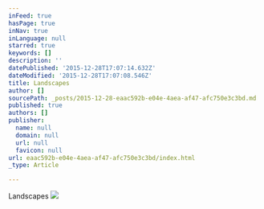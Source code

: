 ```yaml
---
inFeed: true
hasPage: true
inNav: true
inLanguage: null
starred: true
keywords: []
description: ''
datePublished: '2015-12-28T17:07:14.632Z'
dateModified: '2015-12-28T17:07:08.546Z'
title: Landscapes
author: []
sourcePath: _posts/2015-12-28-eaac592b-e04e-4aea-af47-afc750e3c3bd.md
published: true
authors: []
publisher:
  name: null
  domain: null
  url: null
  favicon: null
url: eaac592b-e04e-4aea-af47-afc750e3c3bd/index.html
_type: Article

---
```

Landscapes
![](https://s3-us-west-2.amazonaws.com/the-grid-img/p/991e54e1940691deef4dd075b4cdc5b5a6a4dc34.jpg)
